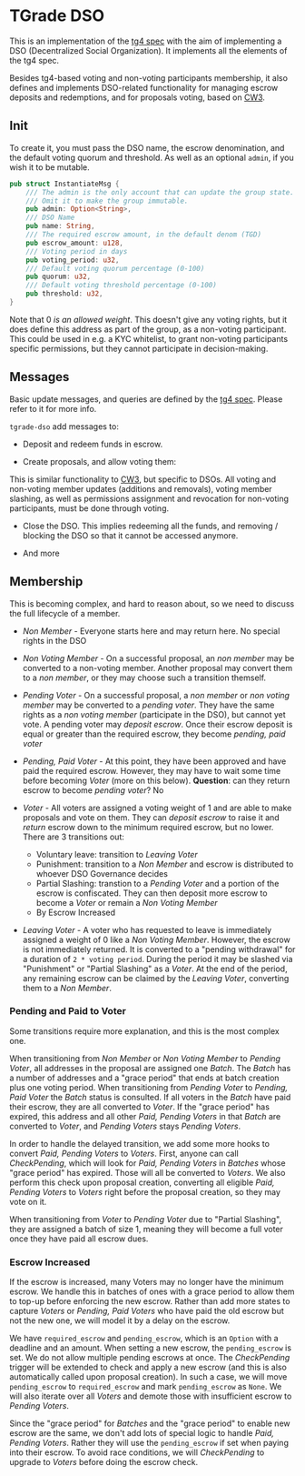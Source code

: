 # TGrade DSO

This is an implementation of the [tg4 spec](../../packages/tg4/README.md)
with the aim of implementing a DSO (Decentralized Social Organization).
It implements all the elements of the tg4 spec.

Besides tg4-based voting and non-voting participants membership, it also defines and
implements DSO-related functionality for managing escrow deposits and redemptions,
and for proposals voting, based on [CW3](https://github.com/CosmWasm/cosmwasm-plus/tree/master/packages/cw3).

## Init

To create it, you must pass the DSO name, the escrow denomination,
and the default voting quorum and threshold.
As well as an optional `admin`, if you wish it to be mutable.

```rust
pub struct InstantiateMsg {
    /// The admin is the only account that can update the group state.
    /// Omit it to make the group immutable.
    pub admin: Option<String>,
    /// DSO Name
    pub name: String,
    /// The required escrow amount, in the default denom (TGD)
    pub escrow_amount: u128,
    /// Voting period in days
    pub voting_period: u32,
    /// Default voting quorum percentage (0-100)
    pub quorum: u32,
    /// Default voting threshold percentage (0-100)
    pub threshold: u32,
}
```

Note that 0 *is an allowed weight*. This doesn't give any voting rights, but
it does define this address as part of the group, as a non-voting participant.
This could be used in e.g. a KYC whitelist, to grant non-voting participants
specific permissions, but they cannot participate in decision-making.

## Messages

Basic update messages, and queries are defined by the
[tg4 spec](../../packages/tg4/README.md). Please refer to it for more info.

`tgrade-dso` add messages to:

- Deposit and redeem funds in escrow.

- Create proposals, and allow voting them:

This is similar functionality to [CW3](https://github.com/CosmWasm/cosmwasm-plus/tree/master/packages/cw3),
but specific to DSOs.
All voting and non-voting member updates (additions and removals),
voting member slashing, as well as permissions assignment and revocation for
non-voting participants, must be done through voting.

- Close the DSO.
This implies redeeming all the funds, and removing / blocking the DSO so that
it cannot be accessed anymore.

- And more

## Membership

This is becoming complex, and hard to reason about, so we need to discuss the full lifecycle of a member.

- *Non Member* - Everyone starts here and may return here. No special rights in the DSO

- *Non Voting Member* - On a successful proposal, an *non member* may be converted to a non-voting member. Another proposal
  may convert them to a *non member*, or they may choose such a transition themself.

- *Pending Voter* - On a successful proposal, a *non member* or *non voting member* may be converted to a *pending voter*.
  They have the same rights as a *non voting member* (participate in the DSO), but cannot yet vote. A pending voter may
  *deposit escrow*. Once their escrow deposit is equal or greater than the required escrow, they become
  *pending, paid voter*

- *Pending, Paid Voter* - At this point, they have been approved and have paid the required escrow. However, they may have
  to wait some time before becoming *Voter* (more on this below). **Question**: can they return escrow to become *pending voter*? No

- *Voter* - All voters are assigned a voting weight of 1 and are able to make proposals and vote on them. They can *deposit escrow*
  to raise it and *return* escrow down to the minimum required escrow, but no lower. There are 3 transitions out:
  - Voluntary leave: transition to *Leaving Voter*
  - Punishment: transition to a *Non Member* and escrow is distributed to whoever DSO Governance decides
  - Partial Slashing: transtion to a *Pending Voter* and a portion of the escrow is confiscated. They can then deposit
    more escrow to become a *Voter* or remain a *Non Voting Member*
  - By Escrow Increased

- *Leaving Voter* - A voter who has requested to leave is immediately assigned a weight of 0 like a *Non Voting Member*.
  However, the escrow is not immediately returned. It is converted to a "pending withdrawal" for a duration of
  `2 * voting period`. During the period it may be slashed via "Punishment" or "Partial Slashing" as a *Voter*.
  At the end of the period, any remaining escrow can be claimed by the *Leaving Voter*, converting them to a *Non Member*.


### Pending and Paid to Voter

Some transitions require more explanation, and this is the most complex one.

When transitioning from *Non Member* or *Non Voting Member* to *Pending Voter*, all addresses in the proposal
are assigned one *Batch*. The *Batch* has a number of addresses and a "grace period" that ends at batch creation plus
one voting period.  When transitioning from *Pending Voter* to *Pending, Paid Voter* the *Batch* status is consulted.
If all voters in the *Batch* have paid their escrow, they are all converted to *Voter*. If the "grace period"
has expired, this address and all other *Paid, Pending Voters* in that *Batch* are converted to *Voter*, and *Pending Voters* stays *Pending Voters*. 

In order to handle the delayed transition, we add some more hooks to convert *Paid, Pending Voters* to *Voters*.
First, anyone can call *CheckPending*, which will look for *Paid, Pending Voters* in *Batches* whose
"grace period" has expired. Those will all be converted to *Voters*. We also perform this check upon proposal
creation, converting all eligible *Paid, Pending Voters* to *Voters* right before the proposal creation, so they may
vote on it.

When transitioning from *Voter* to *Pending Voter* due to "Partial Slashing", they are assigned a batch of size 1,
meaning they will become a full voter once they have paid all escrow dues.

### Escrow Increased

If the escrow is increased, many Voters may no longer have the minimum escrow. We handle this in batches of ones with a grace period to allow
them to top-up before enforcing the new escrow. Rather than add more states to capture *Voters* or *Pending, Paid Voters*
who have paid the old escrow but not the new one, we will model it by a delay on the escrow.

We have `required_escrow` and `pending_escrow`, which is an `Option` with a deadline and an amount. When setting a new
escrow, the `pending_escrow` is set. We do not allow multiple pending escrows at once. The *CheckPending* trigger
will be extended to check and apply a new escrow (and this is also automatically called upon proposal creation).
In such a case, we will move `pending_escrow` to `required_escrow` and mark `pending_escrow` as `None`. We will also
iterate over all *Voters* and demote those with insufficient escrow to *Pending Voters*.

Since the "grace period" for *Batches* and the "grace period" to enable new escrow are the same, we don't add lots of
special logic to handle *Paid, Pending Voters*. Rather they will use the `pending_escrow` if set when paying into their
escrow. To avoid race conditions, we will *CheckPending* to upgrade to *Voters* before doing the escrow check.
